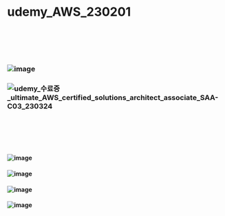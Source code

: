 # udemy_AWS_230201
### <br/><br/><br/>

### ![image](https://user-images.githubusercontent.com/62974484/227441496-342836b4-3d86-4f23-902b-5784558cbc9c.png)
### ![udemy_수료증_ultimate_AWS_certified_solutions_architect_associate_SAA-C03_230324](https://user-images.githubusercontent.com/62974484/227441907-abc15547-df00-4b7b-b300-54eba61bfe48.jpg)
### <br/><br/><br/>

#### ![image](https://user-images.githubusercontent.com/62974484/227691468-f65fa96d-863d-4c03-8274-78c8de279e4b.png)
#### ![image](https://user-images.githubusercontent.com/62974484/227691605-b231e907-d696-49ab-b304-db2446ca4d96.png)
#### ![image](https://user-images.githubusercontent.com/62974484/227691659-28bf7877-e50e-4319-9242-f17726d4d5ae.png)
#### ![image](https://user-images.githubusercontent.com/62974484/227691700-3e2a3390-79b5-48c9-aa4f-5a22bd402810.png)

